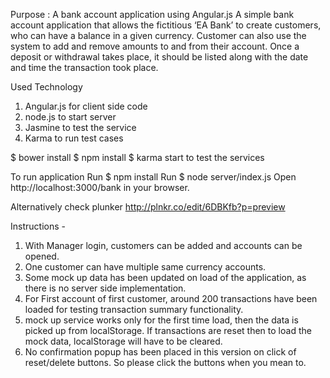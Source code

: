 Purpose : A bank account application using Angular.js
A simple bank account application that allows the fictitious ‘EA
Bank’ to create customers, who can have a balance in a given currency. Customer can
also use the system to add and remove amounts to and from their account. Once a
deposit or withdrawal takes place, it should be listed along with the date and time the
transaction took place.

Used Technology

1) Angular.js for client side code 
2) node.js to start server 
3) Jasmine to test the service 
4) Karma to run test cases


$ bower install
$ npm install
$ karma start to test the services

To run application
Run $ npm install
Run $ node server/index.js
Open http://localhost:3000/bank in your browser.

Alternatively check plunker http://plnkr.co/edit/6DBKfb?p=preview

Instructions - 
1) With Manager login, customers can be added and accounts can be opened.
2) One customer can have multiple same currency accounts.
3) Some mock up data has been updated on load of the application, as there is no server side implementation.
4) For First account of first customer, around 200 transactions have been loaded for testing transaction summary functionality.
5) mock up service works only for the first time load, then the data is picked up from localStorage. If transactions are reset then to load the mock data, localStorage will have to be cleared.
6) No confirmation popup has been placed in this version on click of reset/delete buttons. So please click the buttons when you mean to.
